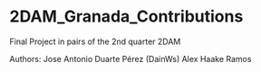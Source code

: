 # 2DAM_Granada_Contributions
Final Project in pairs of the 2nd quarter 2DAM

Authors: 
 Jose Antonio Duarte Pérez (DainWs) 
 Alex Haake Ramos 
